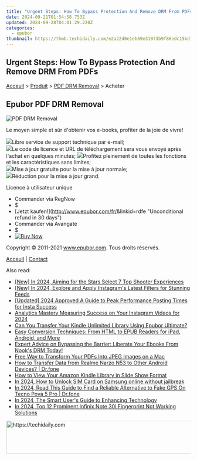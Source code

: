 ```yaml
---
title: "Urgent Steps: How To Bypass Protection And Remove DRM From PDFs"
date: 2024-09-21T01:54:58.753Z
updated: 2024-09-28T04:01:29.220Z
categories:
  - epubor
thumbnail: https://thmb.techidaily.com/e2a22d0e1eb69e31073b9f86edc15bd17dc9ed7433f25f15297fff8ea322d744.jpg
---
```


## Urgent Steps: How To Bypass Protection And Remove DRM From PDFs

[Acceuil](http://www.epubor.com/fr/) \> [Produit](https://tools.techidaily.com/epubor/products/) \> [PDF DRM Removal](https://tools.techidaily.com/epubor/products/) \> Acheter

##  Epubor PDF DRM Removal

![PDF DRM Removal](https://www.epubor.com/images/remote/D4/1D/D41D8C_D41D8C_PdfDrmRemoval-box.jpg)

Le moyen simple et sûr d'obtenir vos e-books, profiter de la joie de vivre!

![](http://www.epubor.com/images/W/dot.gif)Libre service de support technique par e-mail;  
![](http://www.epubor.com/images/W/dot.gif)Le code de licence et URL de téléchargement sera vous envoyé après l'achat en quelques minutes; ![](http://www.epubor.com/images/W/dot.gif)Profitez pleinement de toutes les fonctions et les caractéristiques sans limites;  
![](http://www.epubor.com/images/W/dot.gif)Mise à jour gratuite pour la mise à jour normale;   
![](http://www.epubor.com/images/W/dot.gif)Réduction pour la mise à jour grand.  

Licence à utilisateur unique

* Commander via RegNow
* $
* [Jetzt kaufen!](http://www.epubor.com/fr/<!--Not Find-->&linkid=rdfe "Unconditional refund in 30 days")
* Commander via Avangate
* $
* [![Buy Now](http://www.epubor.com/images/W/paypal.gif)](https://secure.avangate.com/order/checkout.php?QTY=1&CART=1&CARD=2&DESIGN%5FTYPE=2&CURRENCY=USD&ORDERSTYLE=nLWooJa5iLg=&PAY%5FTYPE=PAYPAL&PRODS=4600280&OPTIONS4600280=WinCon1Y)

Copyright © 2011-2021 www.epubor.com. Tous droits réservés. 

[Acceuil](http://www.epubor.com/fr/) | [Contact](http://www.epubor.com/fr/mailto:support@epubor.com)

<ins class="adsbygoogle"
     style="display:block"
     data-ad-format="autorelaxed"
     data-ad-client="ca-pub-7571918770474297"
     data-ad-slot="1223367746"></ins>

<ins class="adsbygoogle"
     style="display:block"
     data-ad-client="ca-pub-7571918770474297"
     data-ad-slot="8358498916"
     data-ad-format="auto"
     data-full-width-responsive="true"></ins>

<span class="atpl-alsoreadstyle">Also read:</span>
<div><ul>
<li><a href="https://screen-activity-recording.techidaily.com/new-in-2024-aiming-for-the-stars-select-7-top-shooter-experiences/"><u>[New] In 2024, Aiming for the Stars Select 7 Top Shooter Experiences</u></a></li>
<li><a href="https://instagram-video-files.techidaily.com/new-in-2024-explore-and-apply-instagrams-latest-filters-for-stunning-feeds/"><u>[New] In 2024, Explore and Apply Instagram's Latest Filters for Stunning Feeds</u></a></li>
<li><a href="https://instagram-video-recordings.techidaily.com/updated-2024-approved-a-guide-to-peak-performance-posting-times-for-insta-success/"><u>[Updated] 2024 Approved A Guide to Peak Performance Posting Times for Insta Success</u></a></li>
<li><a href="https://extra-information.techidaily.com/analytics-mastery-measuring-success-on-your-instagram-videos-for-2024/"><u>Analytics Mastery Measuring Success on Your Instagram Videos for 2024</u></a></li>
<li><a href="https://solve-howtos.techidaily.com/can-you-transfer-your-kindle-unlimited-library-using-epubor-ultimate/"><u>Can You Transfer Your Kindle Unlimited Library Using Epubor Ultimate?</u></a></li>
<li><a href="https://solve-howtos.techidaily.com/easy-conversion-techniques-from-html-to-epub-readers-for-ipad-android-and-more/"><u>Easy Conversion Techniques: From HTML to EPUB Readers for iPad, Android, and More</u></a></li>
<li><a href="https://solve-howtos.techidaily.com/expert-advice-on-bypassing-the-barrier-liberate-your-ebooks-from-nooks-drm-today/"><u>Expert Advice on Bypassing the Barrier: Liberate Your Ebooks From Nook's DRM Today!</u></a></li>
<li><a href="https://solve-howtos.techidaily.com/free-way-to-transform-your-pdfs-into-jpeg-images-on-a-mac/"><u>Free Way to Transform Your PDFs Into JPEG Images on a Mac</u></a></li>
<li><a href="https://android-transfer.techidaily.com/how-to-transfer-data-from-realme-narzo-n53-to-other-android-devices-drfone-by-drfone-transfer-from-android-transfer-from-android/"><u>How to Transfer Data from Realme Narzo N53 to Other Android Devices? | Dr.fone</u></a></li>
<li><a href="https://solve-howtos.techidaily.com/how-to-view-your-amazon-kindle-library-in-slide-show-format/"><u>How to View Your Amazon Kindle Library in Slide Show Format</u></a></li>
<li><a href="https://sim-unlock.techidaily.com/in-2024-how-to-unlock-sim-card-on-samsung-online-without-jailbreak-by-drfone-android/"><u>In 2024, How to Unlock SIM Card on Samsung online without jailbreak</u></a></li>
<li><a href="https://phone-solutions.techidaily.com/in-2024-read-this-guide-to-find-a-reliable-alternative-to-fake-gps-on-tecno-pova-5-pro-drfone-by-drfone-virtual-android/"><u>In 2024, Read This Guide to Find a Reliable Alternative to Fake GPS On Tecno Pova 5 Pro | Dr.fone</u></a></li>
<li><a href="https://vp-tips.techidaily.com/in-2024-the-smart-users-guide-to-enhancing-technology/"><u>In 2024, The Smart User's Guide to Enhancing Technology</u></a></li>
<li><a href="https://unlock-android.techidaily.com/in-2024-top-12-prominent-infinix-note-30i-fingerprint-not-working-solutions-by-drfone-android/"><u>In 2024, Top 12 Prominent Infinix Note 30i Fingerprint Not Working Solutions</u></a></li>
</ul></div>

<!-- affiliate ads begin -->
<a href="https://appsumo.8odi.net/c/5597632/2118325/7443" target="_top" id="2118325">
  <img src="//a.impactradius-go.com/display-ad/7443-2118325" border="0" alt="https://techidaily.com" width="728" height="90"/>
</a>
<img height="0" width="0" src="https://appsumo.8odi.net/i/5597632/2118325/7443" style="position:absolute;visibility:hidden;" border="0" />
<!-- affiliate ads end -->

